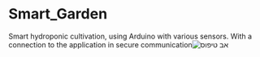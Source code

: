 # Smart_Garden
Smart hydroponic cultivation, using Arduino with various sensors.
With a connection to the application in secure communication![אב טיפוס](https://user-images.githubusercontent.com/73774191/233047725-821fae58-06fc-440c-944a-7b562d07ecae.jpg)
